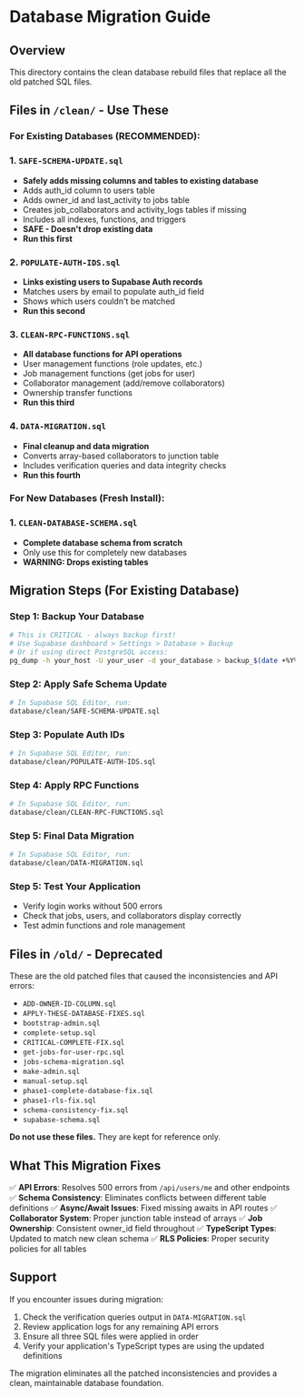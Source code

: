 # Database Migration Guide

## Overview
This directory contains the clean database rebuild files that replace all the old patched SQL files.

## Files in `/clean/` - Use These

### For Existing Databases (RECOMMENDED):

### 1. `SAFE-SCHEMA-UPDATE.sql`
- **Safely adds missing columns and tables to existing database**
- Adds auth_id column to users table
- Adds owner_id and last_activity to jobs table
- Creates job_collaborators and activity_logs tables if missing
- Includes all indexes, functions, and triggers
- **SAFE - Doesn't drop existing data**
- **Run this first**

### 2. `POPULATE-AUTH-IDS.sql`
- **Links existing users to Supabase Auth records**
- Matches users by email to populate auth_id field
- Shows which users couldn't be matched
- **Run this second**

### 3. `CLEAN-RPC-FUNCTIONS.sql`
- **All database functions for API operations**
- User management functions (role updates, etc.)
- Job management functions (get jobs for user)
- Collaborator management (add/remove collaborators)
- Ownership transfer functions
- **Run this third**

### 4. `DATA-MIGRATION.sql`
- **Final cleanup and data migration**
- Converts array-based collaborators to junction table
- Includes verification queries and data integrity checks
- **Run this fourth**

### For New Databases (Fresh Install):

### 1. `CLEAN-DATABASE-SCHEMA.sql`
- **Complete database schema from scratch**
- Only use this for completely new databases
- **WARNING: Drops existing tables**

## Migration Steps (For Existing Database)

### Step 1: Backup Your Database
```bash
# This is CRITICAL - always backup first!
# Use Supabase dashboard > Settings > Database > Backup
# Or if using direct PostgreSQL access:
pg_dump -h your_host -U your_user -d your_database > backup_$(date +%Y%m%d_%H%M%S).sql
```

### Step 2: Apply Safe Schema Update
```bash
# In Supabase SQL Editor, run:
database/clean/SAFE-SCHEMA-UPDATE.sql
```

### Step 3: Populate Auth IDs
```bash
# In Supabase SQL Editor, run:
database/clean/POPULATE-AUTH-IDS.sql
```

### Step 4: Apply RPC Functions
```bash
# In Supabase SQL Editor, run:
database/clean/CLEAN-RPC-FUNCTIONS.sql
```

### Step 5: Final Data Migration
```bash
# In Supabase SQL Editor, run:
database/clean/DATA-MIGRATION.sql
```

### Step 5: Test Your Application
- Verify login works without 500 errors
- Check that jobs, users, and collaborators display correctly
- Test admin functions and role management

## Files in `/old/` - Deprecated

These are the old patched files that caused the inconsistencies and API errors:
- `ADD-OWNER-ID-COLUMN.sql`
- `APPLY-THESE-DATABASE-FIXES.sql`
- `bootstrap-admin.sql`
- `complete-setup.sql`
- `CRITICAL-COMPLETE-FIX.sql`
- `get-jobs-for-user-rpc.sql`
- `jobs-schema-migration.sql`
- `make-admin.sql`
- `manual-setup.sql`
- `phase1-complete-database-fix.sql`
- `phase1-rls-fix.sql`
- `schema-consistency-fix.sql`
- `supabase-schema.sql`

**Do not use these files.** They are kept for reference only.

## What This Migration Fixes

✅ **API Errors**: Resolves 500 errors from `/api/users/me` and other endpoints
✅ **Schema Consistency**: Eliminates conflicts between different table definitions
✅ **Async/Await Issues**: Fixed missing awaits in API routes
✅ **Collaborator System**: Proper junction table instead of arrays
✅ **Job Ownership**: Consistent owner_id field throughout
✅ **TypeScript Types**: Updated to match new clean schema
✅ **RLS Policies**: Proper security policies for all tables

## Support

If you encounter issues during migration:
1. Check the verification queries output in `DATA-MIGRATION.sql`
2. Review application logs for any remaining API errors
3. Ensure all three SQL files were applied in order
4. Verify your application's TypeScript types are using the updated definitions

The migration eliminates all the patched inconsistencies and provides a clean, maintainable database foundation.